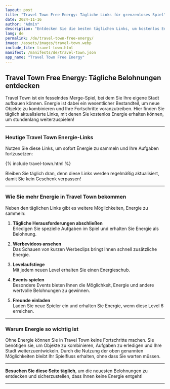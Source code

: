 ```yaml
---
layout: post
title: "Travel Town Free Energy: Tägliche Links für grenzenloses Spiel"
date: 2024-11-16
author: "Admin"
description: "Entdecken Sie die besten täglichen Links, um kostenlos Energie in Travel Town zu erhalten und Ihr Spielerlebnis zu maximieren."
lang: de
permalink: /de/travel-town-free-energy/
image: /assets/images/travel-town.webp
include_file: travel-town.html
manifest: /manifests/de/travel-town.json
app_name: "Travel Town Free Energy"
---
```


## Travel Town Free Energy: Tägliche Belohnungen entdecken

Travel Town ist ein fesselndes Merge-Spiel, bei dem Sie Ihre eigene Stadt aufbauen können. Energie ist dabei ein wesentlicher Bestandteil, um neue Objekte zu kombinieren und Ihre Fortschritte voranzutreiben. Hier finden Sie täglich aktualisierte Links, mit denen Sie kostenlos Energie erhalten können, um stundenlang weiterzuspielen!

---

### **Heutige Travel Town Energie-Links**
Nutzen Sie diese Links, um sofort Energie zu sammeln und Ihre Aufgaben fortzusetzen:

{% include travel-town.html %}

Bleiben Sie täglich dran, denn diese Links werden regelmäßig aktualisiert, damit Sie kein Geschenk verpassen!

---

### **Wie Sie mehr Energie in Travel Town bekommen**
Neben den täglichen Links gibt es weitere Möglichkeiten, Energie zu sammeln:

1. **Tägliche Herausforderungen abschließen**  
   Erledigen Sie spezielle Aufgaben im Spiel und erhalten Sie Energie als Belohnung.

2. **Werbevideos ansehen**  
   Das Schauen von kurzen Werbeclips bringt Ihnen schnell zusätzliche Energie.

3. **Levelaufstiege**  
   Mit jedem neuen Level erhalten Sie einen Energieschub.

4. **Events spielen**  
   Besondere Events bieten Ihnen die Möglichkeit, Energie und andere wertvolle Belohnungen zu gewinnen.

5. **Freunde einladen**  
   Laden Sie neue Spieler ein und erhalten Sie Energie, wenn diese Level 6 erreichen.

---

### **Warum Energie so wichtig ist**
Ohne Energie können Sie in Travel Town keine Fortschritte machen. Sie benötigen sie, um Objekte zu kombinieren, Aufgaben zu erledigen und Ihre Stadt weiterzuentwickeln. Durch die Nutzung der oben genannten Möglichkeiten bleibt Ihr Spielfluss erhalten, ohne dass Sie warten müssen.

---

**Besuchen Sie diese Seite täglich**, um die neuesten Belohnungen zu entdecken und sicherzustellen, dass Ihnen keine Energie entgeht!

---